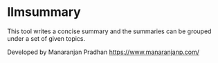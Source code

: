# llmsummary

This tool writes a concise summary and the summaries can be grouped under a set of given topics. 

Developed by Manaranjan Pradhan
https://www.manaranjanp.com/
